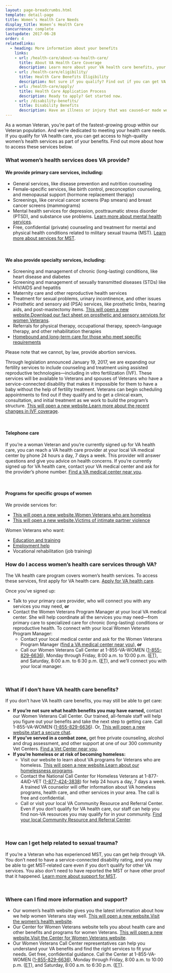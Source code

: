 ```yaml
---
layout: page-breadcrumbs.html
template: detail-page
title: Women’s Health Care Needs
display_title: Women’s Health Care
concurrence: complete
lastupdate: 2017-06-28
order: 4
relatedlinks:
  - heading: More information about your benefits
    links:
    - url: /health-care/about-va-health-care/
      title: About VA Health Care Coverage
      description: Learn more about your VA health care benefits, your health care team, and where you’ll go for care.
    - url: /health-care/eligibility/
      title: Health Care Benefits Eligibility
      description: Not sure if you qualify? Find out if you can get VA health care benefits.
    - url: /health-care/apply/
      title: Health Care Application Process
      description: Ready to apply? Get started now.
    - url: /disability-benefits/
      title: Disability Benefits
      description: Have an illness or injury that was caused—or made worse—by your active-duty service? Find out if you can get disability compensation (monthly payments) from VA.
---
```


<div class="va-introtext">

As a woman Veteran, you’re part of the fastest-growing group within our Veteran population. And we’re dedicated to meeting your health care needs. If you qualify for VA health care, you can get access to high-quality women’s health services as part of your benefits. Find out more about how to access these services below.

</div>

<div class="feature">

### What women’s health services does VA provide?

#### We provide primary care services, including:

- General services, like disease prevention and nutrition counseling
- Female-specific services, like birth control, preconception counseling, and menopausal support (hormone replacement therapy)
- Screenings, like cervical cancer screens (Pap smears) and breast cancer screens (mammograms)
- Mental health services for depression, posttraumatic stress disorder (PTSD), and substance use problems. [Learn more about mental health services](/health-care/health-conditions/mental-health/).
- Free, confidential (private) counseling and treatment for mental and physical health conditions related to military sexual trauma (MST). [Learn more about services for MST](/health-care/health-conditions/military-sexual-trauma/).

<br>

#### We also provide specialty services, including:

- Screening and management of chronic (long-lasting) conditions, like heart disease and diabetes
- Screening and management of sexually transmitted diseases (STDs) like HIV/AIDS and hepatitis
- Maternity care and other reproductive health services
- Treatment for sexual problems, urinary incontinence, and other issues
- Prosthetic and sensory aid (PSA) services, like prosthetic limbs, hearing aids, and post-mastectomy items. <a href="https://www.prosthetics.va.gov/factsheet/PSAS-FactSheet-WomenVets.pdf"><span class="usa-sr-only">This will open a new website.</span>Download our fact sheet on prosthetic and sensory services for women Veterans</a>.
- Referrals for physical therapy, occupational therapy, speech-language therapy, and other rehabilitation therapies
- [Homebound and long-term care for those who meet specific requirements](/health-care/about-va-health-care/assisted-living-and-home-health-care/)

Please note that we cannot, by law, provide abortion services.

Through legislation announced January 19, 2017, we are expanding our fertility services to include counseling and treatment using assisted reproductive technologies—including in vitro fertilization (IVF). These services will be available to Veterans and spouses of Veterans who have a service-connected disability that makes it impossible for them to have a baby without the help of fertility treatment. Veterans can begin scheduling appointments to find out if they qualify and to get a clinical exam, consultation, and initial treatment as we work to build the program’s structure. <a href="https://www.va.gov/opa/pressrel/pressrelease.cfm?id=2854"><span class="usa-sr-only">This will open a new website.</span>Learn more about the recent changes in IVF coverage</a>.

<br>

#### Telephone care

If you’re a woman Veteran and you’re currently signed up for VA health care, you can reach a VA health care provider at your local VA medical center by phone 24 hours a day, 7 days a week. This provider will answer questions and give you advice on health concerns. If you’re currently signed up for VA health care, contact your VA medical center and ask for the provider’s phone number. [Find a VA medical center near you](/facilities/).

<br>

#### Programs for specific groups of women

We provide services for:

- <a href="https://www.va.gov/homeless/for_women_veterans.asp"><span class="usa-sr-only">This will open a new website.</span>Women Veterans who are homeless</a>
- <a href="https://www.womenshealth.va.gov/outreachmaterials/abuseandviolence/intimatepartnerviolence.asp"><span class="usa-sr-only">This will open a new website.</span>Victims of intimate partner violence</a>

Women Veterans who want:
  - [Education and training](/education/)
  - [Employment help](/employment/)
  - Vocational rehabilitation (job training)

</div>

### How do I access women’s health care services through VA?

The VA health care program covers women’s health services. To access these services, first apply for VA health care. [Apply for VA health care](/health-care/apply/).

Once you’ve signed up:

- Talk to your primary care provider, who will connect you with any services you may need, **or**
- Contact the Women Veterans Program Manager at your local VA medical center. She will help coordinate all the services you may need—from primary care to specialized care for chronic (long-lasting) conditions or reproductive health. To connect with your local Women Veterans Program Manager:
  - Contact your local medical center and ask for the Women Veterans Program Manager ([find a VA medical center near you](/facilities/)), **or**
  - Call our Women Veterans Call Center at 1-855-VA-WOMEN (<a href="tel:+1-855-829-6636">1-855-829-6636</a>), Monday through Friday, 8:00 a.m. to 10:00 p.m. (<abbr title="eastern time">ET</abbr>), and Saturday, 8:00 a.m. to 6:30 p.m. (<abbr title="eastern time">ET</abbr>), and we’ll connect you with your local manager.

<br>

### What if I don’t have VA health care benefits?

If you don’t have VA health care benefits, you may still be able to get care:

- **If you’re not sure what health benefits you may have earned,** contact our Women Veterans Call Center. Our trained, all-female staff will help you figure out your benefits and take the next step to getting care. Call 1-855-VA-WOMEN (<a href="tel:+1-855-829-6636">1-855-829-6636</a>). Or, <a href="https://www.womenshealth.va.gov/WOMENSHEALTH/programoverview/wvcc.asp"><span class="usa-sr-only">This will open a new website.</span>start a secure chat</a>.
- **If you’ve served in a combat zone,** get free private counseling, alcohol and drug assessment, and other support at one of our 300 community Vet Centers. [Find a Vet Center near you](/facilities/).
- **If you’re homeless or at risk of becoming homeless:**
  - Visit our website to learn about VA programs for Veterans who are homeless. <a href="https://www.va.gov/homeless/"><span class="usa-sr-only">This will open a new website.</span>Learn about our homelessness programs</a>.
  - Contact the National Call Center for Homeless Veterans at 1-877-4AID-VET (<a href="tel:+18774243838">1-877-424-3838</a>) for help 24 hours a day, 7 days a week. A trained VA counselor will offer information about VA homeless programs, health care, and other services in your area. The call is free and confidential.
  - Call or visit your local VA Community  Resource and Referral Center. Even if you don’t qualify for VA health care, our staff can help you find non-VA resources you may qualify for in your community. [Find your local Community Resource and Referral Center]( https://www.va.gov/HOMELESS/Crrc.asp).

<br>

### How can I get help related to sexual trauma?

If you’re a Veteran who has experienced MST, you can get help through VA. You don’t need to have a service-connected disability rating, and you may be able to get MST-related care even if you don’t qualify for other VA services. You also don’t need to have reported the MST or have other proof that it happened. [Learn more about support for MST](/health-care/health-conditions/military-sexual-trauma/).

<br>

### Where can I find more information and support?

- Our women’s health website gives you the latest information about how we help women Veterans stay well. <a href="https://www.womenshealth.va.gov/"><span class="usa-sr-only">This will open a new website.</span>Visit the women’s health website</a>.
- Our Center for Women Veterans website tells you about health care and other benefits and programs for women Veterans. <a href="https://www.va.gov/womenvet/"><span class="usa-sr-only">This will open a new website.</span>Visit the Center for Women Veterans website</a>.
- Our Women Veterans Call Center representatives can help you understand your VA benefits and find the right services to fit your needs. Get free, confidential guidance. Call the Center at 1-855-VA-WOMEN (<a href="tel:+1-855-829-6636">1-855-829-6636</a>), Monday through Friday, 8:00 a.m. to 10:00 p.m. (<abbr title="eastern time">ET</abbr>), and Saturday, 8:00 a.m. to 6:30 p.m. (<abbr title="eastern time">ET</abbr>).
